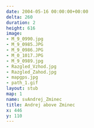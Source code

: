 ```yaml
---
date: 2004-05-16 00:00:00+00:00
delta: 260
duration: 2
height: 616
image:
- M_9_0990.jpg
- M_9_0985.JPG
- M_9_0986.JPG
- M_0_1017.JPG
- M_9_0989.jpg
- Razgled_Vzhod.jpg
- Razgled_Zahod.jpg
- mapgps.jpg
- path_1.gif
layout: stub
map: 1
name: svAndrej_Zminec
title: Andrej above Zminec
x: 446
y: 110
---
```

